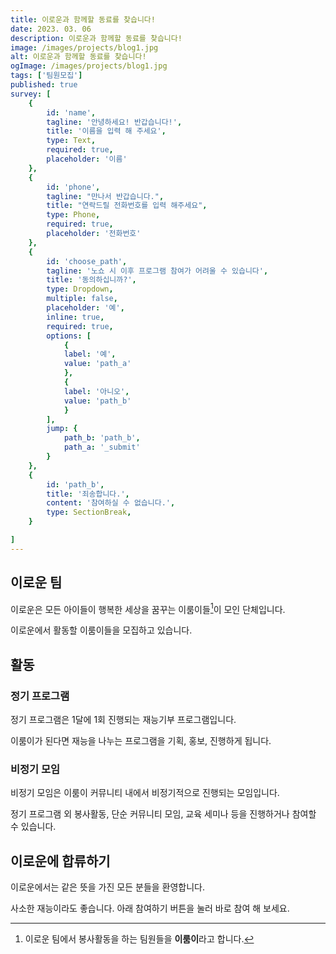 ```yaml
---
title: 이로운과 함께할 동료를 찾습니다!
date: 2023. 03. 06
description: 이로운과 함께할 동료를 찾습니다!
image: /images/projects/blog1.jpg
alt: 이로운과 함께할 동료를 찾습니다!
ogImage: /images/projects/blog1.jpg
tags: ['팀원모집']
published: true
survey: [
    {
        id: 'name',
        tagline: '안녕하세요! 반갑습니다!',
        title: '이름을 입력 해 주세요',
        type: Text,
        required: true,
        placeholder: '이름'
    },
    {
        id: 'phone',
        tagline: "만나서 반갑습니다.",
        title: "연락드릴 전화번호를 입력 해주세요",
        type: Phone,
        required: true,
        placeholder: '전화번호'
    },
    {
        id: 'choose_path',
        tagline: '노쇼 시 이후 프로그램 참여가 어려울 수 있습니다',
        title: '동의하십니까?',
        type: Dropdown,
        multiple: false,
        placeholder: '예',
        inline: true,
        required: true,
        options: [
            {
            label: '예',
            value: 'path_a'
            },
            {
            label: '아니오',
            value: 'path_b'
            }
        ],
        jump: {
            path_b: 'path_b',
            path_a: '_submit'
        }
    },
    {
        id: 'path_b',
        title: '죄송합니다.',
        content: '참여하실 수 없습니다.',
        type: SectionBreak,
    }

]
---
```


## 이로운 팀

<!-- 팀설명 -->

이로운은 모든 아이들이 행복한 세상을 꿈꾸는 이룸이들[^1]이 모인 단체입니다.
[^1]: 이로운 팀에서 봉사활동을 하는 팀원들을 **이룸이**라고 합니다.

이로운에서 활동할 이룸이들을 모집하고 있습니다.

## 활동

### 정기 프로그램

정기 프로그램은 1달에 1회 진행되는 재능기부 프로그램입니다.

이룸이가 된다면 재능을 나누는 프로그램을 기획, 홍보, 진행하게 됩니다.

### 비정기 모임

비정기 모임은 이룸이 커뮤니티 내에서 비정기적으로 진행되는 모임입니다.

정기 프로그램 외 봉사활동, 단순 커뮤니티 모임, 교육 세미나 등을 진행하거나 참여할 수 있습니다.

## 이로운에 합류하기

이로운에서는 같은 뜻을 가진 모든 분들을 환영합니다.

사소한 재능이라도 좋습니다. 아래 참여하기 버튼을 눌러 바로 참여 해 보세요.